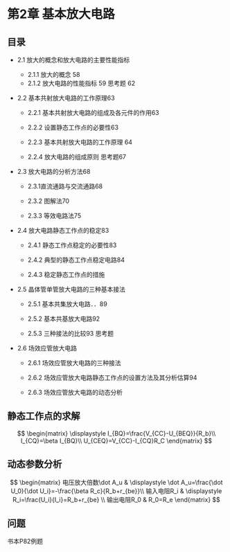# 第2章 基本放大电路

## 目录

- 2.1 放大的概念和放大电路的主要性能指标

  - 2.1.1 放大的概念 58
  - 2.1.2 放大电路的性能指标 59 思考题 62 
- 2.2 基本共射放大电路的工作原理63 

  - 2.2.1 基本共射放大电路的组成及各元件的作用63 
  - 2.2.2 设置静态工作点的必要性63

  - 2.2.3 基本共射放大电路的工作原理 64 

  - 2.2.4 放大电路的组成原则 思考题67 
- 2.3 放大电路的分析方法68 

  - 2.3.1直流通路与交流通路68 

  - 2.3.2 图解法70 

  - 2.3.3 等效电路法75
- 2.4 放大电路静态工作点的稳定83 

  - 2.4.1 静态工作点稳定的必要性83
  - 2.4.2 典型的静态工作点稳定电路84 

  - 2.4.3 稳定静态工作点的措施
- 2.5 晶体管单管放大电路的三种基本接法
  - 2.5.1 基本共集放大电路．．89

  - 2.5.2 基本共基放大电路92

  - 2.5.3 三种接法的比较93 思考题
- 2.6 场效应管放大电路

  - 2.6.1 场效应管放大电路的三种接法

  - 2.6.2 场效应管放大电路静态工作点的设置方法及其分析估算94

  - 2.6.3 场效应管放大电路的动态分析



## 静态工作点的求解

$$
\begin{matrix}
\displaystyle I_{BQ}=\frac{V_{CC}-U_{BEQ}}{R_b}\\
I_{CQ}=\beta I_{BQ}\\
U_{CEQ}=V_{CC}-I_{CQ}R_C
\end{matrix}
$$



## 动态参数分析

$$
\begin{matrix}
电压放大倍数\dot A_u  &  \displaystyle \dot A_u=\frac{\dot U_0}{\dot U_i}=-\frac{\beta R_c}{R_b+r_{be}}\\
输入电阻R_i  &  \displaystyle R_i=\frac{U_i}{I_i}=R_b+r_{be}  \\
输出电阻R_0  &   R_0=R_e
\end{matrix}
$$



## 问题

书本P82例题